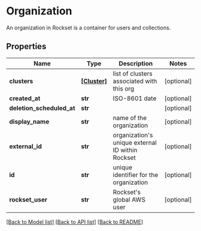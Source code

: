 # Organization

An organization in Rockset is a container for users and collections.

## Properties
Name | Type | Description | Notes
------------ | ------------- | ------------- | -------------
**clusters** | [**[Cluster]**](Cluster.md) | list of clusters associated with this org | [optional] 
**created_at** | **str** | ISO-8601 date | [optional] 
**deletion_scheduled_at** | **str** |  | [optional] 
**display_name** | **str** | name of the organization | [optional] 
**external_id** | **str** | organization&#39;s unique external ID within Rockset | [optional] 
**id** | **str** | unique identifier for the organization | [optional] 
**rockset_user** | **str** | Rockset&#39;s global AWS user | [optional] 

[[Back to Model list]](../README.md#documentation-for-models) [[Back to API list]](../README.md#documentation-for-api-endpoints) [[Back to README]](../README.md)


